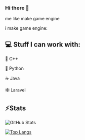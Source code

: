 ### Hi there 👋

me like make game engine

i make game engine:

## 💻 Stuff I can work with:

🤖 C++

🐍 Python

☕ Java

🕸️ Laravel


## ⚡Stats
![GitHub Stats](https://github-readme-stats.vercel.app/api?username=thatalloguy&theme=radical)



[![Top Langs](https://github-readme-stats.vercel.app/api/top-langs/?username=thatalloguy&theme=radical)](https://github.com/thatalloguy/Atomus)

